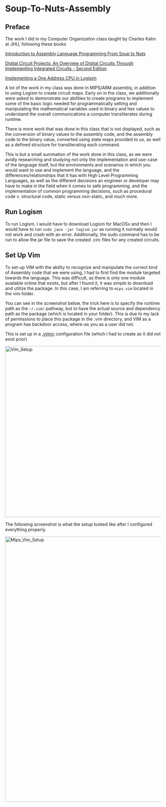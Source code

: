 # Soup-To-Nuts-Assembly

Preface
---

The work I did in my Computer Organization class taught by Charles Kahn at JHU, following these books

[Introduction to Assembly Language Programming From Soup to Nuts](https://cupola.gettysburg.edu/oer/8/)

[Digital Circuit Projects: An Overview of Digital Circuits Through Implementing Integrated Circuits - Second Edition](https://cupola.gettysburg.edu/cgi/viewcontent.cgi?article=1000&context=oer)

[Implementing a One Address CPU in Logisim](https://cupola.gettysburg.edu/cgi/viewcontent.cgi?article=1002&context=oer)

A lot of the work in my class was done in MIPS/ARM assembly, in addition to using Logism to create circuit maps. Early on in the class, we additionally were asked to demonstrate our abilities to create programs to implement some of the basic logic needed for programmatically setting and manipulating the mathematical variables used in binary and hex values to understand the overall communications a computer transliterates during runtime.

There is more work that was done in this class that is not displayed, such as the conversion of binary values to the assembly code, and the assembly code to the binary value, converted using state maps provided to us, as well as a defined structure for transliterating each command.

This is but a small summation of the work done in this class, as we were avidly researching and studying not only the implementation and use-case of the language itself, but the environments and scenarios in which you would want to use and implement the language, and the differences/relationships that it has with High Level Programming Languages, as well as the different decisions an engineer or developer may have to make in the field when it comes to safe programming, and the implementation of common programming decisions, such as procedural code v. structural code, static versus non-static, and much more.

Run Logism
---
To run Logism, I would have to download Logism for MacOSx and then I would have to run `sudo java -jar logism.jar` as running it normally would not work and crash with an error. Additionally, the sudo command has to be run to allow the jar file to save the created .circ files for any created circuits.

Set Up Vim
---
To set-up VIM with the ability to recognize and manipulate the correct kind of Assembly code that we were using, I had to first find the module targeted towards the language. This was difficult, as there is only one module available online that exists, but after I found it, it was simple to download and utilize the package. In this case, I am referring to `mips.vim` located in the vim folder.

You can see in the screenshot below, the trick here is to specify the runtime path as the `~/.vim/` pathway, but to have the actual source and dependency path as the package (which is located in your folder). This is due to my lack of permissions to place this package in the .vim directory, and VIM as a program has backdoor access, where-as you as a user did not.

This is set up in a [.vimrc](https://github.com/Zach-GH/Soup-To-Nuts-Assembly/blob/main/vim/.vimrc) configuration file (which I had to create as it did not exist prior) 

<img width="553" alt="Vim_Setup" src="https://github.com/Zach-GH/Soup-To-Nuts-Assembly/assets/80639692/d8858b97-fd7b-42f0-8eda-68e2db85eccc">

The following screenshot is what the setup looked like after I configured everything properly.

<img width="857" alt="Mips_Vim_Setup" src="https://github.com/Zach-GH/Soup-To-Nuts-Assembly/assets/80639692/8eaaf2b6-7450-49c7-a7a7-e615ec5d7234">

